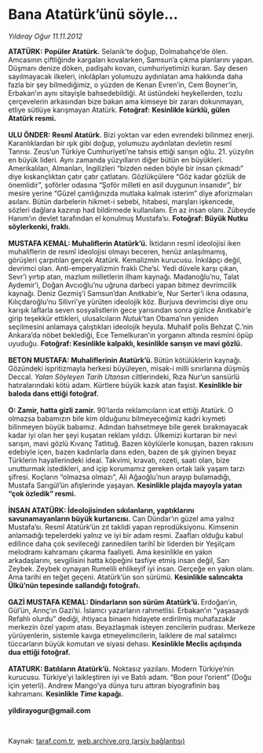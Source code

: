 # Bana Atatürk’ünü söyle...

*Yıldıray Oğur 11.11.2012*

<div class="yazi"><p><b>ATATÜRK:</b> <b>Popüler Atatürk.</b> Selanik’te doğup, Dolmabahçe’de ölen. Amcasının çiftliğinde kargaları kovalarken, Samsun’a çıkma planlarını yapan. Düşmanı denize döken, padişahı kovan, cumhuriyetimizi kuran. Say desen sayılmayacak ilkeleri, inkılâpları yolumuzu aydınlatan ama hakkında daha fazla bir şey bilmediğimiz, o yüzden de Kenan Evren’in, Cem Boyner’in, Erbakan’ın aynı sitayişle bahsedebildiği. At üstündeki heykellerden, tozlu çerçevelerin arkasından bize bakan ama kimseye bir zararı dokunmayan, etliye sütlüye karışmayan Atatürk. <b>Fotoğraf:</b> <b>Kesinlikle kürklü, gülen Atatürk resmi.<br/><br/></b><b>ULU ÖNDER:</b> <b>Resmî Atatürk.</b> Bizi yoktan var eden evrendeki bilinmez enerji. Karanlıklardan bir ışık gibi doğup, yolumuzu aydınlatan devletin resmî Tanrısı. Zeus’un Türkiye Cumhuriyeti’ne tahsis ettiği sarışın oğlu. 21. yüzyılın en büyük lideri. Aynı zamanda yüzyılların diğer bütün en büyükleri. Amerikalıları, Almanları, İngilizleri “bizden neden böyle bir insan çıkmadı” diye kıskançlıktan çatır çatır çatlatanı. Gözlükçülere “Göz kadar gözlük de önemlidir”, şoförler odasına “Şoför milleti en asil duygunun insanıdır”, bir mesire yerine “Güzel çamlığınızda mutlaka kalmak isterim” diye aforizmaları asılanı. Bütün darbelerin hikmet-i sebebi, hitabesi, marşları işkencede, sözleri dağlara kazınıp had bildirmede kullanılanı. En az insan olanı. Zübeyde Hanım’ın devlet tarafından el konulmuş Mustafa’sı. <b>Fotoğraf: Büyük Nutku söylerkenki, fraklı.<br/><br/></b><b>MUSTAFA KEMAL: Muhaliflerin Atatürk’ü.</b> İktidarın resmî ideolojisi iken muhaliflerin de resmî ideolojisi olmayı beceren, henüz anlaşılmamış, görüşleri çarpıtılan gerçek Atatürk. Kemalizmin kurucusu. İnkılâpçı değil, devrimci olan. Anti-emperyalizmin fraklı Che’si. Yedi düvele karşı çıkan, Sevr’i yırtıp atan, mazlum milletlerin ilham kaynağı. Madanoğlu’nu, Talat Aydemir’i, Doğan Avcıoğlu’nu uğruna darbeci yapan bitmez devrimcilik kaynağı. Deniz Gezmiş’i Samsun’dan Anıtkabir’e, Nur Serter’i ikna odasına, Kılıçdaroğlu’nu Silivri’ye yürüten ideolojik köz. Burjuva devrimcisi diye onu karışık laflarla seven sosyalistlerin gece yarısından sonra gizlice Anıtkabir’e girip teşekkür ettikleri, ulusalcıların <i>Nutuk</i>’tan Obama’nın yeniden seçilmesini anlamaya çalıştıkları ideolojik heyula. Muhalif polis Behzat Ç.’nin Ankara’da nöbet beklediği, Ece Temelkuran’ın yorganın altında resmini öpüp uyuduğu. <b>Fotoğraf: Kesinlikle kalpaklı, kesinlikle sarışın ve mavi gözlü.<br/><br/></b><b>BETON MUSTAFA: Muhaliflerinin Atatürk’ü. </b>Bütün kötülüklerin kaynağı. Gözündeki ispritizmayla herkesi büyüleyen, misak-i milli sınırlarına düşmüş Deccal. <i>Yalan Söyleyen Tarih Utansın</i> ciltlerindeki, Rıza Nur’un sansürlü hatıralarındaki kötü adam. Kürtlere büyük kazık atan faşist. <b>Kesinlikle bir baloda dans ettiği fotoğraf.</b> <br/><br/><b>O: Zamir, hatta gizli zamir.</b> 90’larda reklamcıların icat ettiği Atatürk. O olmazsa babamızın bile kim olduğunu bilmeyeceğimiz kadri kıymeti bilinmeyen büyük babamız. Adından bahsetmeye bile gerek bırakmayacak kadar iyi olan her şeyi kuşatan reklam yıldızı. Ülkemizi kurtaran bir nevi sarışın, mavi gözlü Kıvanç Tatlıtuğ. Bazen köylülerle konuşan, bazen rakısını edebiyle içen, bazen kadınlarla dans eden, bazen de şık giyinen beyaz Türklerin hayallerindeki ideal. Takvimi, kravatı, rozeti, saati olan, bize unutturmak istedikleri, and içip korumamız gereken ortak laik yaşam tarzı şifresi. Koçların “olmazsa olmazı”, Ali Ağaoğlu’nun arayıp bulamadığı, Mustafa Sarıgül’ün afişlerinde yaşayan. <b>Kesinlikle plajda mayoyla yatan “çok özledik” resmi.<br/><br/></b><b>İNSAN ATATÜRK: İdeolojisinden sıkılanların, yaptıklarını savunamayanların büyük kurtarıcısı.</b> Can Dündar’ın güzel ama yalnız Mustafa’sı. Resmî Atatürk’ün zıt taklidi yapan reprodüksiyonu. Kimsenin anlamadığı tepelerdeki yalnız ve iyi bir adam resmi. Zaafları olduğu kabul edilince daha çok sevileceği zannedilen tarihî bir liderden bir Yeşilçam melodramı kahramanı çıkarma faaliyeti. Ama kesinlikle en yakın arkadaşlarını, sevgilisini hatta köpeğini tasfiye etmiş insan değil, Sarı Zeybek. Zeybek oynayan Rumelili ehlikeyif iyi insan. Gerçeğe en yakın olanı. Ama tarihi en teğet geçeni. Atatürk’ün son sürümü. <b>Kesinlikle salıncakta Ülkü’nün tepesinde sallandığı fotoğrafı.<br/><br/></b><b>GAZİ MUSTAFA KEMAL: Dindarların son sürüm Atatürk’ü. </b>Erdoğan’ın, Gül’ün, Arınç’ın Gazi’si. İslamcı yazarların rahmetlisi. Erbakan’ın “yaşasaydı Refahlı olurdu” dediği, ihtiyaca binaen hidayete erdirilmiş muhafazakâr merkezin özel yapım atası. Beyazlaşmak isteyen zencilerin pudrası. Merkeze yürüyenlerin, sistemle kavga etmeyelimcilerin, laiklere de mal satalımcı tüccarların büyük komutan ve siyasi dehası. <b>Kesinlikle Meclis açılışında dua ettiği fotoğraf.<br/><br/></b><b>ATATURK: Batılıların Atatürk’ü.</b> Noktasız yazılanı. Modern Türkiye’nin kurucusu. Türkiye’yi laikleştiren iyi ve Batılı adam. “Bon pour l’orient” (Doğu için yeterli). Andrew Mango’ya dünya turu attıran biyografinin baş kahramanı. <b>Kesinlikle <i>Time</i> kapağı.<br/><br/></b><b>yildirayogur@gmail.com</b></p>
<p> </p>
</div>

Kaynak: [taraf.com.tr](http://www.taraf.com.tr/yildiray-ogur/makale-bana-ataturk-unu-soyle.htm), [web.archive.org (arşiv bağlantısı)](http://web.archive.org/web/20130709134607/http://www.taraf.com.tr/yildiray-ogur/makale-bana-ataturk-unu-soyle.htm)
